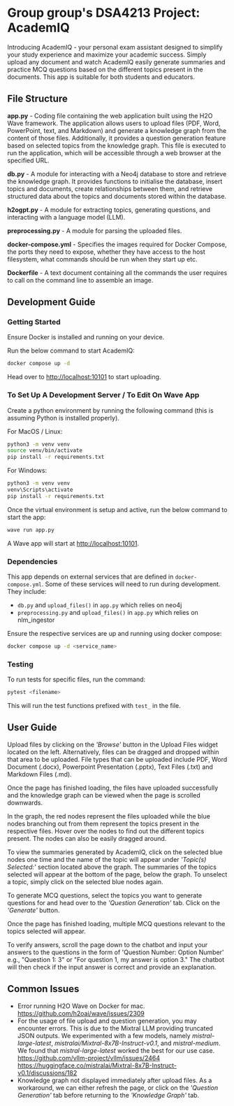 # Group group's DSA4213 Project: AcademIQ 

Introducing AcademIQ - your personal exam assistant designed to simplify your study experience and maximize your academic success. Simply upload any document and watch AcademIQ easily generate summaries and practice MCQ questions based on the different topics present in the documents. This app is suitable for both students and educators.

## File Structure

**app.py** - Coding file containing the web application built using the H2O Wave framework. The application allows users to upload files (PDF, Word, PowerPoint, text, and Markdown) and generate a knowledge graph from the content of those files. Additionally, it provides a question generation feature based on selected topics from the knowledge graph. This file is executed to run the application, which will be accessible through a web browser at the specified URL.

**db.py** - A module for interacting with a Neo4j database to store and retrieve the knowledge graph. It provides functions to initialise the database, insert topics and documents, create relationships between them, and retrieve structured data about the topics and documents stored within the database.

**h2ogpt.py** - A module for extracting topics, generating questions, and interacting with a language model (LLM).

**preprocessing.py** - A module for parsing the uploaded files.

**docker-compose.yml** - Specifies the images required for Docker Compose, the ports they need to expose, whether they have access to the host filesystem, what commands should be run when they start up etc.

**Dockerfile** - A text document containing all the commands the user requires to call on the command line to assemble an image.

## Development Guide
### Getting Started

Ensure Docker is installed and running on your device.

Run the below command to start AcademIQ:

```sh
docker compose up -d
```

Head over to <http://localhost:10101> to start uploading.

### To Set Up A Development Server / To Edit On Wave App

Create a python environment by running the following command (this is assuming Python is installed properly).


For MacOS / Linux:

```sh
python3 -m venv venv
source venv/bin/activate
pip install -r requirements.txt
```

For Windows:

```sh
python3 -m venv venv
venv\Scripts\activate
pip install -r requirements.txt
```


Once the virtual environment is setup and active, run the below command to start the app:

```sh
wave run app.py
```

A Wave app will start at <http://localhost:10101>.

### Dependencies

This app depends on external services that are defined in `docker-compose.yml`. Some of these
services will need to run during development. They include:

- `db.py` and `upload_files()` in `app.py` which relies on neo4j
- `preprocessing.py` and `upload_files()` in `app.py` which relies on nlm_ingestor

Ensure the respective services are up and running using docker compose:

```sh
docker compose up -d <service_name>
```

### Testing

To run tests for specific files, run the command:

```sh
pytest <filename>
```

This will run the test functions prefixed with `test_` in the file.


## User Guide

Upload files by clicking on the *'Browse'* button in the Upload Files widget located on the left. Alternatively, files can be dragged and dropped within that area to be uploaded. File types that can be uploaded include PDF, Word Document (.docx), Powerpoint Presentation (.pptx), Text Files (.txt) and Markdown Files (.md).

Once the page has finished loading, the files have uploaded successfully and the knowledge graph can be viewed when the page is scrolled downwards.

In the graph, the red nodes represent the files uploaded while the blue nodes branching out from them represent the topics present in the respective files. Hover over the nodes to find out the different topics present. The nodes can also be easily dragged around.

To view the summaries generated by AcademIQ, click on the selected blue nodes one time and the name of the topic will appear under *'Topic(s) Selected:'* section located above the graph. The summaries of the topics selected will appear at the bottom of the page, below the graph. To unselect a topic, simply click on the selected blue nodes again.

To generate MCQ questions, select the topics you want to generate questions for and head over to the *'Question Generation'* tab. Click on the *'Generate'* button.

Once the page has finished loading, multiple MCQ questions relevant to the topics selected will appear. 

To verify answers, scroll the page down to the chatbot and input your answers to the questions in the form of 'Question Number: Option Number' e.g., "Question 1: 3" or "For question 1, my answer is option 3." The chatbot will then check if the input answer is correct and provide an explanation.

## Common Issues

- Error running H2O Wave on Docker for mac. \
https://github.com/h2oai/wave/issues/2309
- For the usage of file upload and question generation, you may encounter errors. This is due to the Mixtral LLM providing truncated JSON outputs. We experimented with a few models, namely *mistral-large-latest*, *mistralai/Mixtral-8x7B-Instruct-v0.1*, and *mistral-medium*. We found that *mistral-large-latest* worked the best for our use case.
 \
https://github.com/vllm-project/vllm/issues/2464 \
https://huggingface.co/mistralai/Mixtral-8x7B-Instruct-v0.1/discussions/182
- Knowledge graph not displayed immediately after upload files. As a workaround, we can either refresh the page, or click on the *'Question Generation'* tab before returning to the *'Knowledge Graph'* tab.